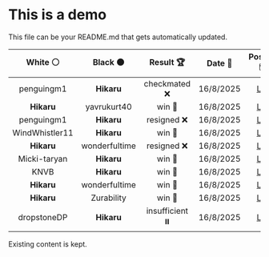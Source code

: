 # This is a demo

This file can be your README.md that gets automatically updated.

<!--START_SECTION:chessStats-->
<!-- Automatically generated with https://github.com/Balastrong/chess-stats-action -->

| White ⚪ | Black ⚫ | Result 🏆 | Date 📅 | Position 🗺️ |
|:---:|:---:|:---:|:---:|:---:|
| penguingm1 | **Hikaru** | checkmated ❌ | 16/8/2025 | <a href="http://www.ee.unb.ca/cgi-bin/tervo/fen.pl?select=Q5k1/8/1K3RBP/8/8/8/8/8 b - - 0 75">Link</a> |
| **Hikaru** | yavrukurt40 | win 🥇 | 16/8/2025 | <a href="http://www.ee.unb.ca/cgi-bin/tervo/fen.pl?select=2r5/pp4kp/6n1/5p2/5P2/2PK4/PP6/R1B4R b - - 0 34">Link</a> |
| penguingm1 | **Hikaru** | resigned ❌ | 16/8/2025 | <a href="http://www.ee.unb.ca/cgi-bin/tervo/fen.pl?select=6B1/8/1k3p1p/4p1pP/1K2P1P1/3R1P2/1P6/8 b - - 0 48">Link</a> |
| WindWhistler11 | **Hikaru** | win 🥇 | 16/8/2025 | <a href="http://www.ee.unb.ca/cgi-bin/tervo/fen.pl?select=8/7p/2R4P/1p4pk/4K3/4P1p1/5r2/8 w - - 2 55">Link</a> |
| **Hikaru** | wonderfultime | resigned ❌ | 16/8/2025 | <a href="http://www.ee.unb.ca/cgi-bin/tervo/fen.pl?select=8/8/5R1N/2b3k1/4p3/r7/p5KP/8 w - - 0 49">Link</a> |
| Micki-taryan | **Hikaru** | win 🥇 | 16/8/2025 | <a href="http://www.ee.unb.ca/cgi-bin/tervo/fen.pl?select=r4rk1/4ppbp/3p2p1/p1pP4/1p1nP2P/1P1RB1P1/5PB1/1R5K w - a6 0 26">Link</a> |
| KNVB | **Hikaru** | win 🥇 | 16/8/2025 | <a href="http://www.ee.unb.ca/cgi-bin/tervo/fen.pl?select=6rk/1p2p2b/p3Pb1p/P3Bp2/8/3N3P/4QP1K/6q1 w - - 0 49">Link</a> |
| **Hikaru** | wonderfultime | win 🥇 | 16/8/2025 | <a href="http://www.ee.unb.ca/cgi-bin/tervo/fen.pl?select=8/p1bR1kp1/5pp1/8/4P2P/P4KPN/r7/8 b - - 1 35">Link</a> |
| **Hikaru** | Zurability | win 🥇 | 16/8/2025 | <a href="http://www.ee.unb.ca/cgi-bin/tervo/fen.pl?select=1K6/8/8/8/5k2/R7/8/8 b - - 2 65">Link</a> |
| dropstoneDP | **Hikaru** | insufficient ⏸️ | 16/8/2025 | <a href="http://www.ee.unb.ca/cgi-bin/tervo/fen.pl?select=4nK2/8/4k3/8/8/8/8/8 w - - 0 72">Link</a> |

<!--END_SECTION:chessStats-->

Existing content is kept.
